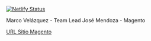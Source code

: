 [![Netlify Status](https://api.netlify.com/api/v1/badges/1ac58b91-c098-4a9d-b6c5-fd4a1420f482/deploy-status)](https://app.netlify.com/sites/phenomenal-dolphin-afc740/deploys)

Marco Velázquez - Team Lead
José Mendoza - Magento

[URL Sitio Magento](https://pininos.zuwu.us/pininos.html)
